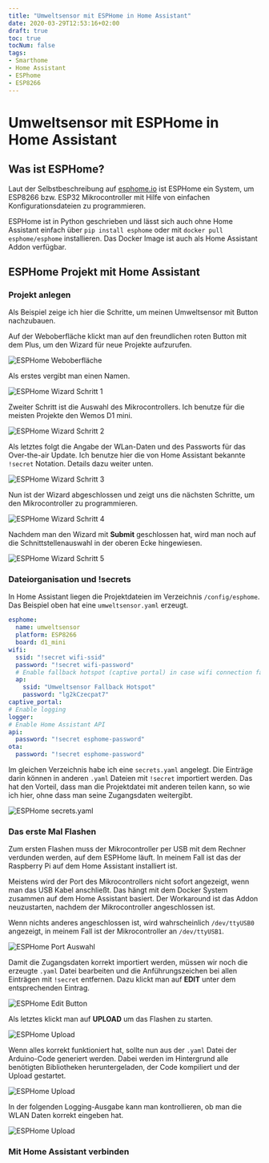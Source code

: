 ```yaml
---
title: "Umweltsensor mit ESPHome in Home Assistant"
date: 2020-03-29T12:53:16+02:00
draft: true
toc: true
tocNum: false
tags:
- Smarthome
- Home Assistant
- ESPhome
- ESP8266
---
```


# Umweltsensor mit ESPHome in Home Assistant

## Was ist ESPHome?
Laut der Selbstbeschreibung auf [esphome.io][1] ist ESPHome ein System, um ESP8266 bzw. ESP32 Mikrocontroller mit Hilfe von einfachen Konfigurationsdateien zu programmieren.

ESPHome ist in Python geschrieben und lässt sich auch ohne Home Assistant einfach über `pip install esphome` oder mit `docker pull esphome/esphome` installieren. Das Docker Image ist auch als Home Assistant Addon verfügbar.

## ESPHome Projekt mit Home Assistant
### Projekt anlegen

Als Beispiel zeige ich hier die Schritte, um meinen Umweltsensor mit Button nachzubauen.

Auf der Weboberfläche klickt man auf den freundlichen roten Button mit dem Plus, um den Wizard für neue Projekte aufzurufen.

![ESPHome Weboberfläche](/images/2020-03-29-esphome-01.png)

Als erstes vergibt man einen Namen.

![ESPHome Wizard Schritt 1](/images/2020-03-30-esphome-02.png)

Zweiter Schritt ist die Auswahl des Mikrocontrollers. Ich benutze für die meisten Projekte den Wemos D1 mini.

![ESPHome Wizard Schritt 2](/images/2020-03-30-esphome-03.png)

Als letztes folgt die Angabe der WLan-Daten und des Passworts für das Over-the-air Update. Ich benutze hier die von Home Assistant bekannte `!secret` Notation. Details dazu weiter unten.

![ESPHome Wizard Schritt 3](/images/2020-03-30-esphome-04.png)

Nun ist der Wizard abgeschlossen und zeigt uns die nächsten Schritte, um den Mikrocontroller zu programmieren.

![ESPHome Wizard Schritt 4](/images/2020-03-30-esphome-05.png)

Nachdem man den Wizard mit **Submit** geschlossen hat, wird man noch auf die Schnittstellenauswahl in der oberen Ecke hingewiesen.

![ESPHome Wizard Schritt 5](/images/2020-03-30-esphome-06.png)

### Dateiorganisation und !secrets

In Home Assistant liegen die Projektdateien im Verzeichnis `/config/esphome`. Das Beispiel oben hat eine `umweltsensor.yaml` erzeugt.

```yaml
esphome:
  name: umweltsensor
  platform: ESP8266
  board: d1_mini
wifi:
  ssid: "!secret wifi-ssid"
  password: "!secret wifi-password"
  # Enable fallback hotspot (captive portal) in case wifi connection fails
  ap:
    ssid: "Umweltsensor Fallback Hotspot"
    password: "lg2kCzecpat7"
captive_portal:
# Enable logging
logger:
# Enable Home Assistant API
api:
  password: "!secret esphome-password"
ota:
  password: "!secret esphome-password"
```

Im gleichen Verzeichnis habe ich eine `secrets.yaml` angelegt. Die Einträge darin können in anderen `.yaml` Dateien mit `!secret` importiert werden. Das hat den Vorteil, dass man die Projektdatei mit anderen teilen kann, so wie ich hier, ohne dass man seine Zugangsdaten weitergibt.

![ESPHome secrets.yaml](/images/2020-03-30-esphome-07.png)

### Das erste Mal Flashen

Zum ersten Flashen muss der Mikrocontroller per USB mit dem Rechner verdunden werden, auf dem ESPHome läuft. In meinem Fall ist das der Raspberry Pi auf dem Home Assistant installiert ist.

Meistens wird der Port des Mikrocontrollers nicht sofort angezeigt, wenn man das USB Kabel anschließt. Das hängt mit dem Docker System zusammen auf dem Home Assistant basiert. Der Workaround ist das Addon neuzustarten, nachdem der Mikrocontroller angeschlossen ist.

Wenn nichts anderes angeschlossen ist, wird wahrscheinlich `/dev/ttyUSB0` angezeigt, in meinem Fall ist der Mikrocontroller an `/dev/ttyUSB1`.

![ESPHome Port Auswahl](/images/2020-03-30-esphome-08.png)

Damit die Zugangsdaten korrekt importiert werden, müssen wir noch die erzeugte `.yaml` Datei bearbeiten und die Anführungszeichen bei allen Einträgen mit `!secret` entfernen. Dazu klickt man auf **EDIT** unter dem entsprechenden Eintrag.

![ESPHome Edit Button](/images/2020-03-30-esphome-09.png)

Als letztes klickt man auf **UPLOAD** um das Flashen zu starten.

![ESPHome Upload](/images/2020-03-30-esphome-10.png)

Wenn alles korrekt funktioniert hat, sollte nun aus der `.yaml` Datei der Arduino-Code generiert werden. Dabei werden im Hintergrund alle benötigten Bibliotheken heruntergeladen, der Code kompiliert und der Upload gestartet.

![ESPHome Upload](/images/2020-03-30-esphome-11.png)

In der folgenden Logging-Ausgabe kann man kontrollieren, ob man die WLAN Daten korrekt eingeben hat.

![ESPHome Upload](/images/2020-03-30-esphome-12.png)

### Mit Home Assistant verbinden



[1]: https://esphome.io/ "ESPHome"
